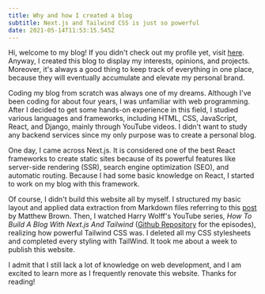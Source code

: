 ```yaml
---
title: Why and how I created a blog
subtitle: Next.js and Tailwind CSS is just so powerful
date: 2021-05-14T11:53:15.545Z
---
```


Hi, welcome to my blog! If you didn't check out my profile yet, visit [here](/). Anyway, I created this blog to display my interests, opinions, and projects. Moreover, it's always a good thing to keep track of everything in one place, because they will eventually accumulate and elevate my personal brand.

Coding my blog from scratch was always one of my dreams. Although I've been coding for about four years, I was unfamiliar with web programming. After I decided to get some hands-on experience in this field, I studied various languages and frameworks, including HTML, CSS, JavaScript, React, and Django, mainly through YouTube videos. I didn't want to study any backend services since my only purpose was to create a personal blog.

One day, I came across Next.js. It is considered one of the best React frameworks to create static sites because of its powerful features like server-side rendering (SSR), search engine optimization (SEO), and automatic routing. Because I had some basic knowledge on React, I started to work on my blog with this framework.

Of course, I didn't build this website all by myself. I structured my basic layout and applied data extraction from Markdown files referring to this [post](https://medium.com/geekculture/build-a-blog-with-next-js-2315d9683ef) by Matthew Brown. Then, I watched Harry Wolff's YouTube series, _How To Build A Blog With Next.js And Tailwind_ ([Github Repository](https://github.com/hswolff/blog-with-nextjs-and-tailwind) for the episodes), realizing how powerful Tailwind CSS was. I deleted all my CSS stylesheets and completed every styling with TailWind. It took me about a week to publish this website.

I admit that I still lack a lot of knowledge on web development, and I am excited to learn more as I frequently renovate this website. Thanks for reading!
